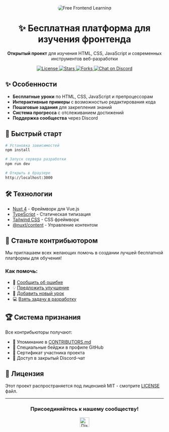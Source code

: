 <div align="center">
  <img src="https://placehold.co/800x200/4f46e5/white?text=Free+Frontend+Learning" alt="Free Frontend Learning" style="border-radius: 12px;"/>
  
  <h1>✨ Бесплатная платформа для изучения фронтенда</h1>
  
  <p>
    <strong>Открытый проект</strong> для изучения HTML, CSS, JavaScript и современных инструментов веб-разработки
  </p>
  
  <p>
    <a href="https://github.com/your-username/free-frontend-learning/blob/main/LICENSE">
      <img src="https://img.shields.io/badge/License-MIT-blue.svg" alt="License">
    </a>
    <a href="https://github.com/your-username/free-frontend-learning/stargazers">
      <img src="https://img.shields.io/github/stars/your-username/free-frontend-learning.svg?style=social" alt="Stars">
    </a>
    <a href="https://github.com/your-username/free-frontend-learning/network/members">
      <img src="https://img.shields.io/github/forks/your-username/free-frontend-learning.svg?style=social" alt="Forks">
    </a>
    <a href="https://discord.gg/ваша-ссылка">
      <img src="https://img.shields.io/discord/ваш-id?logo=discord" alt="Chat on Discord">
    </a>
  </p>
</div>

## ✨ Особенности

- **Бесплатные уроки** по HTML, CSS, JavaScript и препроцессорам
- **Интерактивные примеры** с возможностью редактирования кода
- **Пошаговые задания** для закрепления знаний
- **Система прогресса** с отслеживанием достижений
- **Поддержка сообщества** через Discord

## 🚀 Быстрый старт

```bash
# Установка зависимостей
npm install

# Запуск сервера разработки
npm run dev

# Открыть в браузере
http://localhost:3000
```

## 🛠 Технологии

- [Nuxt 4](https://nuxt.com) - Фреймворк для Vue.js
- [TypeScript](https://www.typescriptlang.org) - Статическая типизация
- [Tailwind CSS](https://tailwindcss.com) - CSS фреймворк
- [@nuxt/content](https://content.nuxt.com) - Управление контентом

## 🤝 Станьте контрибьютором

Мы приглашаем всех желающих помочь в создании лучшей бесплатной платформы для обучения!

### Как помочь:

- 🐞 [Сообщить об ошибке](https://github.com/your-username/free-frontend-learning/issues/new?template=bug_report.md)
- 💡 [Предложить улучшение](https://github.com/your-username/free-frontend-learning/discussions/new?category=ideas)
- 📝 [Добавить новый урок](https://github.com/your-username/free-frontend-learning/discussions/new?category=content)
- 💻 [Взять задачу в разработку](https://github.com/your-username/free-frontend-learning/issues?q=is%3Aopen+is%3Aissue+label%3A%22good+first+issue%22)


## 🏆 Система признания

Все контрибьюторы получают:

- 👤 Упоминание в [CONTRIBUTORS.md](CONTRIBUTORS.md)
- 🏅 Специальные бейджи в профиле GitHub
- 📜 Сертификат участника проекта
- 💬 Доступ в закрытый Discord-чат

## 📜 Лицензия

Этот проект распространяется под лицензией MIT - смотрите [LICENSE](LICENSE) файл.

---

<div align="center">
  <h3>Присоединяйтесь к нашему сообществу!</h3>
  <a href="https://discord.gg/ваша-ссылка">
    <img src="https://img.shields.io/badge/Discord-присоединиться-7289DA?logo=discord" alt="Discord" height="30">
  </a>
</div>

```
